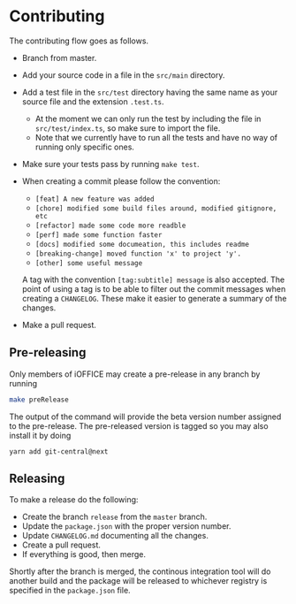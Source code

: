 # Contributing

The contributing flow goes as follows.

- Branch from master.
- Add your source code in a file in the `src/main` directory.
- Add a test file in the `src/test` directory having the same name as your source file and the
  extension `.test.ts`.
  - At the moment we can only run the test by including the file in `src/test/index.ts`, so make
    sure to import the file.
  - Note that we currently have to run all the tests and have no way of running only specific ones.
- Make sure your tests pass by running `make test`.
- When creating a commit please follow the convention:
  - `[feat] A new feature was added`
  - `[chore] modified some build files around, modified gitignore, etc`
  - `[refactor] made some code more readble`
  - `[perf] made some function faster`
  - `[docs] modified some documeation, this includes readme`
  - `[breaking-change] moved function 'x' to project 'y'.`
  - `[other] some useful message`

  A tag with the convention `[tag:subtitle] message` is also accepted. The point of using a tag
  is to be able to filter out the commit messages when creating a `CHANGELOG`. These make it easier
  to generate a summary of the changes.

- Make a pull request.

## Pre-releasing

Only members of iOFFICE may create a pre-release in any branch by running

```bash
make preRelease
```

The output of the command will provide the beta version number assigned to the pre-release. The
pre-released version is tagged so you may also install it by doing

```
yarn add git-central@next
```

## Releasing

To make a release do the following:

- Create the branch `release` from the `master` branch.
- Update the `package.json` with the proper version number.
- Update `CHANGELOG.md` documenting all the changes.
- Create a pull request.
- If everything is good, then merge.

Shortly after the branch is merged, the continous integration tool will do another build and the
package will be released to whichever registry is specified in the `package.json` file.
